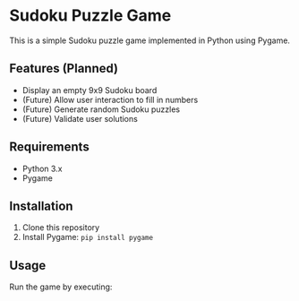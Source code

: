 # Sudoku Puzzle Game

This is a simple Sudoku puzzle game implemented in Python using Pygame.

## Features (Planned)
- Display an empty 9x9 Sudoku board
- (Future) Allow user interaction to fill in numbers
- (Future) Generate random Sudoku puzzles
- (Future) Validate user solutions

## Requirements
- Python 3.x
- Pygame

## Installation
1. Clone this repository
2. Install Pygame: `pip install pygame`

## Usage
Run the game by executing:
